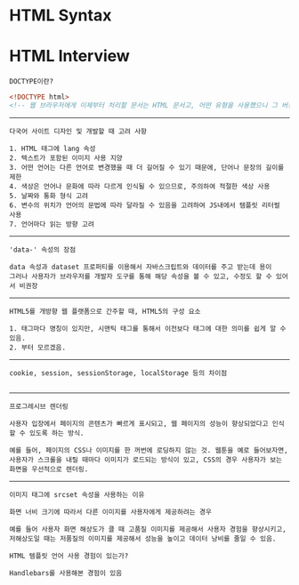 # HTML Syntax

# HTML Interview

`DOCTYPE이란?`

```html
<!DOCTYPE html>
<!-- 웹 브라우저에게 이제부터 처리할 문서는 HTML 문서고, 어떤 유형을 사용했으니 그 버전에 맞는 방법으로 해석하라는 의미 -->
```

<hr>

`다국어 사이트 디자인 및 개발할 때 고려 사항`

```
1. HTML 태그에 lang 속성
2. 텍스트가 포함된 이미지 사용 지양
3. 어떤 언어는 다른 언어로 변경했을 때 더 길어질 수 있기 때문에, 단어나 문장의 길이를 제한
4. 색상은 언어나 문화에 따라 다르게 인식될 수 있으므로, 주의하여 적절한 색상 사용
5. 날짜와 통화 형식 고려
6. 변수의 위치가 언어의 문법에 따라 달라질 수 있음을 고려하여 JS내에서 템플릿 리터럴 사용
7. 언어마다 읽는 방향 고려
```

<hr>

`'data-' 속성의 장점`

```
data 속성과 dataset 프로퍼티를 이용해서 자바스크립트와 데이터를 주고 받는데 용이
그러나 사용자가 브라우저를 개발자 도구를 통해 해당 속성을 볼 수 있고, 수정도 할 수 있어서 비권장
```

<hr>

`HTML5를 개방향 웹 플랫폼으로 간주할 때, HTML5의 구성 요소`

```
1. 태그마다 명칭이 있지만, 시맨틱 태그를 통해서 이전보다 태그에 대한 의미를 쉽게 알 수 있음.
2. 부터 모르겠음.
```

<hr>

`cookie, session, sessionStorage, localStorage 등의 차이점`

```

```

<hr>

`프로그레시브 렌더링`

```
사용자 입장에서 페이지의 콘텐츠가 빠르게 표시되고, 웹 페이지의 성능이 향상되었다고 인식할 수 있도록 하는 방식.

예를 들어, 페이지의 CSS나 이미지를 한 꺼번에 로딩하지 않는 것. 웹툰을 예로 들어보자면, 사용자가 스크롤을 내릴 때마다 이미지가 로드되는 방식이 있고, CSS의 경우 사용자가 보는 화면을 우선적으로 렌더링.
```

<hr>

`이미지 태그에 srcset 속성을 사용하는 이유`

```
화면 너비 크기에 따라서 다른 이미지를 사용자에게 제공하려는 경우

예를 들어 사용자 화면 해상도가 클 때 고품질 이미지를 제공해서 사용자 경험을 향상시키고, 저해상도일 때는 저품질의 이미지를 제공해서 성능을 높이고 데이터 낭비를 줄일 수 있음.

```

`HTML 템플릿 언어 사용 경험이 있는가?`

```
Handlebars를 사용해본 경험이 있음
```
